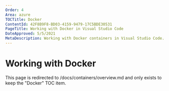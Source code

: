 ```yaml
---
Order: 4
Area: azure
TOCTitle: Docker
ContentId: 42F8B9F8-BD03-4159-9479-17C5BDE30531
PageTitle: Working with Docker in Visual Studio Code
DateApproved: 5/5/2021
MetaDescription: Working with Docker containers in Visual Studio Code.
---
```

# Working with Docker

This page is redirected to /docs/containers/overview.md and only exists to keep the "Docker" TOC item.